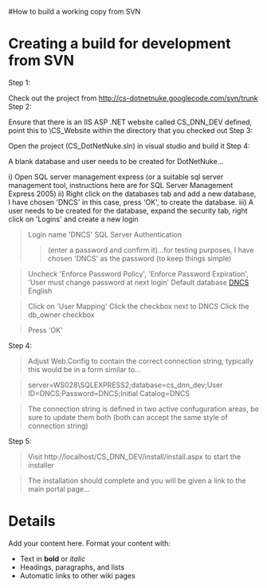 #How to build a working copy from SVN

# Creating a build for development from SVN #

Step 1:

Check out the project from http://cs-dotnetnuke.googlecode.com/svn/trunk
Step 2:

Ensure that there is an IIS ASP .NET website called CS\_DNN\_DEV defined, point this to \CS\_Website within the directory that you checked out
Step 3:

Open the project (CS\_DotNetNuke.sln) in visual studio and build it
Step 4:

A blank database and user needs to be created for DotNetNuke...

i) 	Open SQL server management express (or a suitable sql server management tool, instructions here are for SQL Server Management Express 2005)
ii) 	Right click on the databases tab and add a new database, I have chosen 'DNCS' in this case, press 'OK', to create the database.
iii)	A user needs to be created for the database, expand the security tab, right click on 'Logins' and create a new login

> Login name 'DNCS'
> SQL Server Authentication
> > (enter a password and confirm it)...for testing purposes, I have chosen 'DNCS' as the password (to keep things simple)


> Uncheck 'Enforce Password Policy', 'Enforce Password Expiration', 'User must change password at next login'
> Default database [DNCS](DNCS.md)
> English

> Click on 'User Mapping'
> Click the checkbox next to DNCS
> Click the db\_owner checkbox

> Press 'OK'

Step 4:

> Adjust Web.Config to contain the correct connection string, typically this would be in a form similar to...

> server=WS028\SQLEXPRESS2;database=cs\_dnn\_dev;User ID=DNCS;Password=DNCS;Initial Catalog=DNCS

> The connection string is defined in two active confuguration areas, be sure to update them both (both can accept the same style of connection string)

Step 5:

> Visit http://localhost/CS_DNN_DEV/install/install.aspx to start the installer

> The installation should complete and you will be given a link to the main portal page...



# Details #

Add your content here.  Format your content with:
  * Text in **bold** or _italic_
  * Headings, paragraphs, and lists
  * Automatic links to other wiki pages